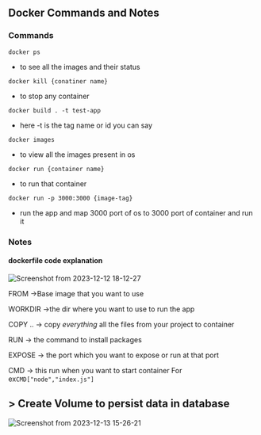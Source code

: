 ## Docker Commands and Notes

### Commands
```docker ps```
- to see all the images and their status

```docker kill {conatiner name}```
- to stop any container

```docker build . -t test-app```
- here -t is the tag name or id you can say

```docker images```
- to view all the images present in os

```docker run {container name}```
- to run that container

```docker run -p 3000:3000 {image-tag}```
- run the app and map 3000 port of os to 3000 port of container and run it



### Notes

#### dockerfile code explanation
![Screenshot from 2023-12-12 18-12-27](https://github.com/keshavop/docker-guide-101/assets/71931145/0fba4357-27be-4aea-8631-19d7035a800f)


FROM  ->Base image that you want to use

WORKDIR  ->the dir where you want to use to run the app

COPY ..  -> copy *everything* all the files from your project to container

RUN  -> the command to install packages

EXPOSE  -> the port which you want to expose or run at that port

CMD  -> this run when you want to start container
        For ex```CMD["node","index.js"]```


## > Create Volume to persist data in database
![Screenshot from 2023-12-13 15-26-21](https://github.com/keshavop/docker-guide-101/assets/71931145/3476aa70-62f7-4b80-a309-79f6f484443e)


